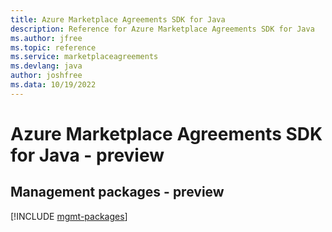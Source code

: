 ```yaml
---
title: Azure Marketplace Agreements SDK for Java
description: Reference for Azure Marketplace Agreements SDK for Java
ms.author: jfree
ms.topic: reference
ms.service: marketplaceagreements
ms.devlang: java
author: joshfree
ms.data: 10/19/2022
---
```

# Azure Marketplace Agreements SDK for Java - preview

## Management packages - preview
[!INCLUDE [mgmt-packages](marketplace-agreements-mgmt-index.md)]